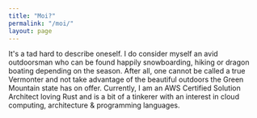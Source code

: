 ```yaml
---
title: "Moi?"
permalink: "/moi/"
layout: page
---
```


It's a tad hard to describe oneself. I do consider myself an avid outdoorsman who can be found happily snowboarding, hiking or dragon boating depending on the season. After all, one cannot be called a true Vermonter and not take advantage of the beautiful outdoors the Green Mountain state has on offer. Currently, I am an AWS Certified Solution Architect loving Rust and is a bit of a tinkerer with an interest in cloud computing, architecture & programming languages. 

